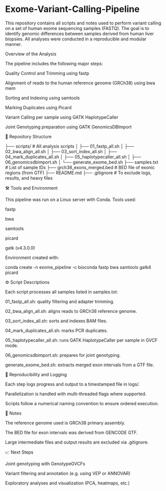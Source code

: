 # Exome-Variant-Calling-Pipeline
This repository contains all scripts and notes used to perform variant calling on a set of human exome sequencing samples (FASTQ). The goal is to identify genomic differences between samples derived from human liver biopsies. All analyses were conducted in a reproducible and modular manner.

Overview of the Analysis

The pipeline includes the following major steps:

Quality Control and Trimming using fastp

Alignment of reads to the human reference genome (GRCh38) using bwa mem

Sorting and Indexing using samtools

Marking Duplicates using Picard

Variant Calling per sample using GATK HaplotypeCaller

Joint Genotyping preparation using GATK GenomicsDBImport

📁 Repository Structure

├── scripts/                  # All analysis scripts
│   ├── 01_fastp_all.sh
│   ├── 02_bwa_align_all.sh
│   ├── 03_sort_index_all.sh
│   ├── 04_mark_duplicates_all.sh
│   ├── 05_haplotypecaller_all.sh
│   ├── 06_genomicsdbimport.sh
│   └── generate_exome_bed.sh
├── samples.txt              # List of sample IDs
├── grch38_exons_merged.bed # BED file of exonic regions (from GTF)
├── README.md
├── .gitignore               # To exclude logs, results, and heavy files

🛠️ Tools and Environment

This pipeline was run on a Linux server with Conda. Tools used:

fastp

bwa

samtools

picard

gatk (v4.3.0.0)

Environment created with:

conda create -n exome_pipeline -c bioconda fastp bwa samtools gatk4 picard

⚙️ Script Descriptions

Each script processes all samples listed in samples.txt:

01_fastp_all.sh: quality filtering and adapter trimming.

02_bwa_align_all.sh: aligns reads to GRCh38 reference genome.

03_sort_index_all.sh: sorts and indexes BAM files.

04_mark_duplicates_all.sh: marks PCR duplicates.

05_haplotypecaller_all.sh: runs GATK HaplotypeCaller per sample in GVCF mode.

06_genomicsdbimport.sh: prepares for joint genotyping.

generate_exome_bed.sh: extracts merged exon intervals from a GTF file.

🔁 Reproducibility and Logging

Each step logs progress and output to a timestamped file in logs/.

Parallelization is handled with multi-threaded flags where supported.

Scripts follow a numerical naming convention to ensure ordered execution.

📌 Notes

The reference genome used is GRCh38 primary assembly.

The BED file for exon intervals was derived from GENCODE GTF.

Large intermediate files and output results are excluded via .gitignore.

📈 Next Steps

Joint genotyping with GenotypeGVCFs

Variant filtering and annotation (e.g. using VEP or ANNOVAR)

Exploratory analyses and visualization (PCA, heatmaps, etc.)
